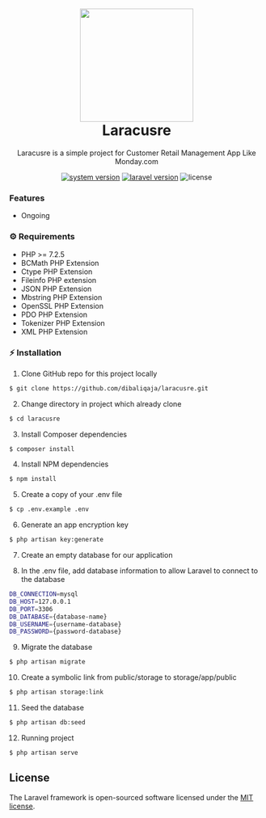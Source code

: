 <h1 align="center">
  <img src="https://raw.githubusercontent.com/laravel/art/master/logo-lockup/5%20SVG/2%20CMYK/1%20Full%20Color/laravel-logolockup-cmyk-red.svg" width="224px"/><br/>
  Laracusre
</h1>
<p align="center">Laracusre is a simple project for Customer Retail Management App Like Monday.com</p>

<p align="center"><a href="https://github.com/dibaliqaja/laracusre/releases" target="_blank"><img src="https://img.shields.io/badge/version-v0.0.1-red?style=for-the-badge&logo=none" alt="system version" /></a>&nbsp;<a href="https://pkg.go.dev/github.com/create-go-app/cli/v3?tab=doc" target="_blank"><img src="https://img.shields.io/badge/Laravel-8.61.0-fb503b?style=for-the-badge&logo=laravel" alt="laravel version" /></a>&nbsp;<img src="https://img.shields.io/badge/license-mit-red?style=for-the-badge&logo=none" alt="license" /></p>

### Features
- Ongoing

### ⚙️ Requirements
- PHP >= 7.2.5
- BCMath PHP Extension
- Ctype PHP Extension
- Fileinfo PHP extension
- JSON PHP Extension
- Mbstring PHP Extension
- OpenSSL PHP Extension
- PDO PHP Extension
- Tokenizer PHP Extension
- XML PHP Extension

### ⚡️ Installation
1. Clone GitHub repo for this project locally
```bash
$ git clone https://github.com/dibaliqaja/laracusre.git
```
2. Change directory in project which already clone
```bash
$ cd laracusre
```
3. Install Composer dependencies
```bash
$ composer install
```
4. Install NPM dependencies
```bash
$ npm install
```
5. Create a copy of your .env file
```bash
$ cp .env.example .env
```
6. Generate an app encryption key
```bash
$ php artisan key:generate
```
7. Create an empty database for our application

8. In the .env file, add database information to allow Laravel to connect to the database
```bash
DB_CONNECTION=mysql
DB_HOST=127.0.0.1
DB_PORT=3306
DB_DATABASE={database-name}
DB_USERNAME={username-database}
DB_PASSWORD={password-database}
```
9. Migrate the database
```bash
$ php artisan migrate
```
10. Create a symbolic link from public/storage to storage/app/public 
```bash
$ php artisan storage:link
```
11. Seed the database
```bash
$ php artisan db:seed
```
12. Running project
```bash
$ php artisan serve
```

## License

The Laravel framework is open-sourced software licensed under the [MIT license](https://opensource.org/licenses/MIT).
